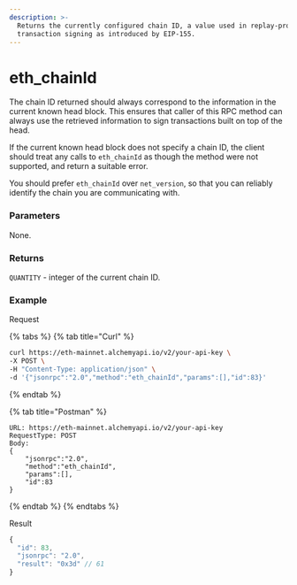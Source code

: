 ```yaml
---
description: >-
  Returns the currently configured chain ID, a value used in replay-protected
  transaction signing as introduced by EIP-155.
---
```


# eth\_chainId

The chain ID returned should always correspond to the information in the current known head block. This ensures that caller of this RPC method can always use the retrieved information to sign transactions built on top of the head.

If the current known head block does not specify a chain ID, the client should treat any calls to `eth_chainId` as though the method were not supported, and return a suitable error.

You should prefer `eth_chainId` over `net_version`, so that you can reliably identify the chain you are communicating with.

### **Parameters**

None.

### **Returns**

`QUANTITY` - integer of the current chain ID.

### **Example**

Request

{% tabs %}
{% tab title="Curl" %}
```bash
curl https://eth-mainnet.alchemyapi.io/v2/your-api-key \
-X POST \
-H "Content-Type: application/json" \
-d '{"jsonrpc":"2.0","method":"eth_chainId","params":[],"id":83}'
```
{% endtab %}

{% tab title="Postman" %}
```http
URL: https://eth-mainnet.alchemyapi.io/v2/your-api-key
RequestType: POST
Body: 
{
    "jsonrpc":"2.0",
    "method":"eth_chainId",
    "params":[],
    "id":83
}
```
{% endtab %}
{% endtabs %}

Result

```javascript
{
  "id": 83,
  "jsonrpc": "2.0",
  "result": "0x3d" // 61
}
```

### 

